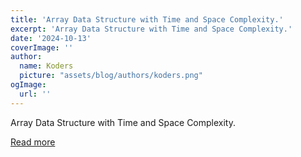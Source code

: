 ```yaml
---
title: 'Array Data Structure with Time and Space Complexity.'
excerpt: 'Array Data Structure with Time and Space Complexity.'
date: '2024-10-13'
coverImage: ''
author:
  name: Koders
  picture: "assets/blog/authors/koders.png"
ogImage:
  url: ''
---
```


Array Data Structure with Time and Space Complexity.

[Read more](https://dev.to/nozibul_islam_113b1d5334f/array-data-structure-with-time-and-space-complexity-1pc3)
